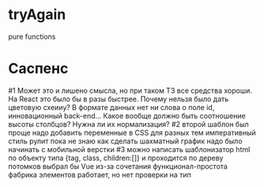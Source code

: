 # tryAgain
pure functions
# Саспенс
#1
Может это и лишено смысла, но при таком ТЗ все средства хороши.
На React это было бы в разы быстрее.
Почему нельзя было дать цветовую схеииу? 
В формате данных нет ни слова о поле id, инновационный back-end...
Какое вообще должно быть соотношение высоты столбцов?
Нужна ли их нормализация?
#2
второй шаблон был проще
надо добавить переменные в CSS для разных тем
императивный стиль рулит
пока не знаю как сделать шахматный график
надо было начинать с мобильной верстки
#3
можно написать шаблонизатор html по объекту типа {tag, class, children:[]} и проходится по дереву потомков
выбрал бы Vue из-за сочетания функционал-простота
фабрика элементов работает, но нет проверки на тип
